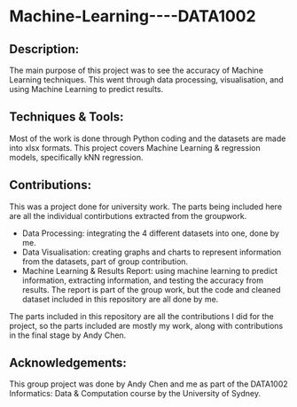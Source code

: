 # Machine-Learning----DATA1002

## Description:

The main purpose of this project was to see the accuracy of Machine Learning techniques. This went through data processing, visualisation, and using Machine Learning to predict results. 

## Techniques & Tools:

Most of the work is done through Python coding and the datasets are made into xlsx formats. This project covers Machine Learning & regression models, specifically kNN regression. 

## Contributions: 

This was a project done for university work. The parts being included here are all the individual contirbutions extracted from the groupwork.
- Data Processing: integrating the 4 different datasets into one, done by me.
- Data Visualisation: creating graphs and charts to represent information from the datasets, part of group contribution.
- Machine Learning & Results Report: using machine learning to predict information, extracting information, and testing the accuracy from results. The report is part of the group work, but the code and cleaned dataset included in this repository are all done by me.

The parts included in this repository are all the contributions I did for the project, so the parts included are mostly my work, along with contributions in the final stage by Andy Chen. 


## Acknowledgements:

This group project was done by Andy Chen and me as part of the DATA1002 Informatics: Data & Computation course by the University of Sydney. 
